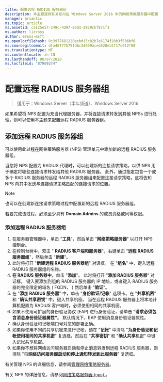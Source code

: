 ```yaml
---
title: 配置远程 RADIUS 服务器组
description: 本主题提供有关如何在 Windows Server 2016 中的网络策略服务器中配置远程 RADIUS 服务器组的信息。
manager: brianlic
ms.topic: article
ms.assetid: ca125e57-249c-4d97-85d1-2929cbf871f1
ms.author: lizross
author: eross-msft
ms.openlocfilehash: 0c3977681220ecbd15c02b7e6174f20b3f536bf8
ms.sourcegitcommit: dfa48f77b751dbc34409aced628eb2f17c912f08
ms.translationtype: MT
ms.contentlocale: zh-CN
ms.lasthandoff: 08/07/2020
ms.locfileid: "87969374"
---
```

# <a name="configure-remote-radius-server-groups"></a>配置远程 RADIUS 服务器组

>适用于：Windows Server（半年频道）、Windows Server 2016

如果希望将 NPS 配置为充当代理服务器，并将连接请求转发到其他 NPSs 进行处理，则可以使用本主题来配置远程 RADIUS 服务器组。

## <a name="add-a-remote-radius-server-group"></a>添加远程 RADIUS 服务器组

可以使用此过程在网络策略服务器 (NPS) 管理单元中添加新的远程 RADIUS 服务器组。

当您将 NPS 配置为 RADIUS 代理时，可以创建新的连接请求策略，以供 NPS 用于确定将哪些连接请求转发给其他 RADIUS 服务器。 此外，通过指定包含一个或多个 RADIUS 服务器的远程 RADIUS 服务器组来配置连接请求策略，这将告知 NPS 向其中发送与连接请求策略匹配的连接请求的位置。

>[!NOTE]
>也可以在创建新连接请求策略过程中配置新的远程 RADIUS 服务器组。

若要完成该过程，必须至少具有 **Domain Admins** 的成员资格或同等权限。

### <a name="to-add-a-remote-radius-server-group"></a>添加远程 RADIUS 服务器组

1. 在服务器管理器中，单击 "**工具**"，然后单击 "**网络策略服务器**" 以打开 NPS 控制台。
2. 在控制台树中，双击 " **RADIUS 客户端和服务器**"，右键单击 "**远程 RADIUS 服务器组**"，然后单击 "**新建**"。
3. 此时将打开 "**新建远程 RADIUS 服务器组**" 对话框。 在 "**组名**" 中，键入远程 RADIUS 服务器组的名称。
4. **在 RADIUS 服务器中**，单击 "**添加**"。 此时将打开 "**添加 RADIUS 服务器**" 对话框。 键入要添加到组的 RADIUS 服务器的 IP 地址，或者键入 RADIUS 服务器的完全限定的域名 \( FQDN， \) 然后单击 "**验证**"。
5. 在 "**添加 RADIUS 服务器**" 中，单击 "**身份验证/记帐**" 选项卡。在 "**共享机密**" 和 "**确认共享密钥**" 中，键入共享机密。 当在远程 RADIUS 服务器上将本地计算机配置为 RADIUS 客户端时，必须使用相同的共享机密。
6. 如果不使用可扩展的身份验证协议 (EAP) 进行身份验证，请单击 "**请求必须包含消息身份验证器属性"**。 默认情况下，EAP 使用消息身份验证器属性。
7. 确认身份验证和记帐端口号对您的部署正确。
8. 如果你使用不同的共享机密来进行记帐，请在 "**记帐**" 中清除 "**为身份验证和记帐使用相同的共享机密**" 复选框，然后在 "**共享密钥**" 和 "**确认共享**机密" 中键入记帐共享机密。
9. 如果你不想将网络访问服务器启动和停止消息转发到远程 RADIUS 服务器，则清除 "将**网络访问服务器启动和停止通知转发到此服务器**" 复选框。

有关管理 NPS 的详细信息，请参阅[管理网络策略服务器](nps-manage-top.md)。

有关 NPS 的详细信息，请参阅[网络策略服务器 (nps) ](nps-top.md)。

